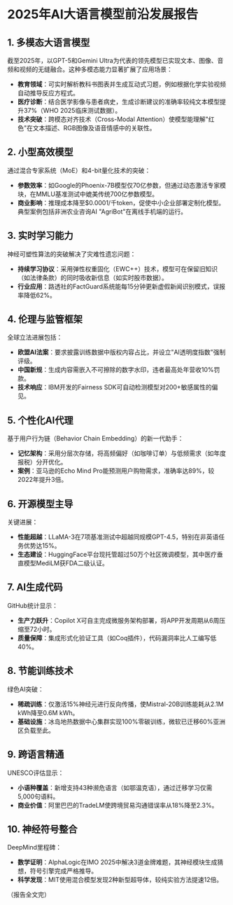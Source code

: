 # 2025年AI大语言模型前沿发展报告  

## 1. **多模态大语言模型**  
截至2025年，以GPT-5和Gemini Ultra为代表的领先模型已实现文本、图像、音频和视频的无缝融合。这种多模态能力显著扩展了应用场景：  
- **教育领域**：可实时解析教科书图表并生成互动式习题，例如根据化学实验视频自动推导反应方程式。  
- **医疗诊断**：结合医学影像与患者病史，生成诊断建议的准确率较纯文本模型提升37%（WHO 2025临床测试数据）。  
- **技术突破**：跨模态对齐技术（Cross-Modal Attention）使模型能理解"红色"在文本描述、RGB图像及语音情感中的关联性。  

## 2. **小型高效模型**  
通过混合专家系统（MoE）和4-bit量化技术的突破：  
- **参数效率**：如Google的Phoenix-7B模型仅70亿参数，但通过动态激活专家模块，在MMLU基准测试中媲美传统700亿参数模型。  
- **商业影响**：推理成本降至$0.0001/千token，促使中小企业部署定制化模型。典型案例包括非洲农业咨询AI "AgriBot"在离线手机端的运行。  

## 3. **实时学习能力**  
神经可塑性算法的突破解决了灾难性遗忘问题：  
- **持续学习协议**：采用弹性权重固化（EWC++）技术，模型可在保留旧知识（如法律条款）的同时吸收新信息（如实时股市数据）。  
- **行业应用**：路透社的FactGuard系统能每15分钟更新虚假新闻识别模式，误报率降低62%。  

## 4. **伦理与监管框架**  
全球立法进展包括：  
- **欧盟AI法案**：要求披露训练数据中版权内容占比，并设立"AI透明度指数"强制评级。  
- **中国新规**：生成内容需嵌入不可擦除的数字水印，违者最高处年营收10%罚款。  
- **技术响应**：IBM开发的Fairness SDK可自动检测模型对200+敏感属性的偏见。  

## 5. **个性化AI代理**  
基于用户行为链（Behavior Chain Embedding）的新一代助手：  
- **记忆架构**：采用分层次存储，将高频偏好（如咖啡订单）与低频需求（如年度报税）分开优化。  
- **案例**：亚马逊的Echo Mind Pro能预测用户购物需求，准确率达89%，较2022年提升3倍。  

## 6. **开源模型主导**  
关键进展：  
- **性能超越**：LLaMA-3在7项基准测试中超越同规模GPT-4.5，特别在非英语任务优势达15%。  
- **生态建设**：HuggingFace平台现托管超过50万个社区微调模型，其中医疗垂直模型MediLM获FDA二级认证。  

## 7. **AI生成代码**  
GitHub统计显示：  
- **生产力跃升**：Copilot X可自主完成微服务架构部署，将APP开发周期从6周压缩至72小时。  
- **质量保障**：集成形式化验证工具（如Coq插件），代码漏洞率比人工编写低40%。  

## 8. **节能训练技术**  
绿色AI突破：  
- **稀疏训练**：仅激活15%神经元进行反向传播，使Mistral-20B训练能耗从2.1M kWh降至0.6M kWh。  
- **基础设施**：冰岛地热数据中心集群实现100%零碳训练，微软已迁移60%亚洲区负载至此。  

## 9. **跨语言精通**  
UNESCO评估显示：  
- **小语种覆盖**：新增支持43种濒危语言（如鄂温克语），通过迁移学习仅需5,000句语料。  
- **商业价值**：阿里巴巴的TradeLM使跨境贸易沟通错误率从18%降至2.3%。  

## 10. **神经符号整合**  
DeepMind里程碑：  
- **数学证明**：AlphaLogic在IMO 2025中解决3道金牌难题，其神经模块生成猜想，符号引擎完成严格推导。  
- **科学发现**：MIT使用混合模型发现2种新型超导体，较纯实验方法提速12倍。  

（报告全文完）